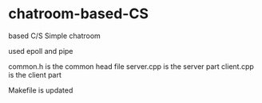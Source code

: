 # chatroom-based-CS
based C/S 
Simple chatroom

used epoll and pipe 


common.h is the common head file
server.cpp is the server part 
client.cpp is the client part

Makefile is updated


